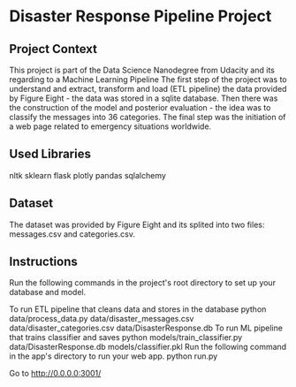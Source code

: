 # Disaster Response Pipeline Project

## Project Context

This project is part of the Data Science Nanodegree from Udacity and its regarding to a Machine Learning Pipeline
The first step of the project was to understand and extract, transform and load (ETL pipeline) the data provided by Figure Eight - the data was stored in a sqlite database. Then there was the construction of the model and posterior evaluation - the idea was to classify the messages into 36 categories. The final step was the initiation of a web page related to emergency situations worldwide.

## Used Libraries

nltk
sklearn
flask
plotly
pandas
sqlalchemy

## Dataset

The dataset was provided by Figure Eight and its splited into two files: messages.csv and categories.csv.

## Instructions

Run the following commands in the project's root directory to set up your database and model.

To run ETL pipeline that cleans data and stores in the database python data/process_data.py data/disaster_messages.csv data/disaster_categories.csv data/DisasterResponse.db
To run ML pipeline that trains classifier and saves python models/train_classifier.py data/DisasterResponse.db models/classifier.pkl
Run the following command in the app's directory to run your web app. python run.py

Go to http://0.0.0.0:3001/


